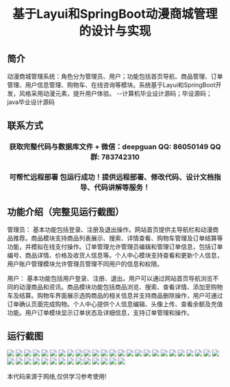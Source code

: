 <p><h1 align="center">基于Layui和SpringBoot动漫商城管理的设计与实现</h1></p>

## 简介
动漫商城管理系统：角色分为管理员、用户；功能包括首页导航、商品管理、订单管理、用户信息管理、购物车、在线咨询等模块。系统基于Layui和SpringBoot开发，风格采用动漫元素，提升用户体验。    --计算机毕业设计源码；毕设源码；java毕业设计源码


## 联系方式
<p><h3 align="center">获取完整代码与数据库文件 + 微信：deepguan QQ: 86050149 QQ群: 783742310</h3></p>
<p><h3 align="center">可帮忙远程部署 包运行成功！提供远程部署、修改代码、设计文档指导、代码讲解等服务！</h3></p>

## 功能介绍（完整见运行截图）
管理员： 基本功能包括登录、注册及退出操作。网站首页提供主导航栏和动漫商品推荐。商品模块支持商品列表展示、搜索、详情查看、购物车管理及订单结算等功能，并模拟在线支付操作。订单管理允许管理员编辑和管理订单信息，包括订单编号、商品详情、价格及收货人信息等。个人中心模块支持查看和更新个人信息，用户账户管理模块允许管理员管理不同用户的信息和权限。

用户： 基本功能包括用户登录、注册、退出。用户可以通过网站首页导航浏览不同的动漫商品和资讯。商品模块功能包括商品浏览、搜索、查看详情、添加至购物车及结算。购物车界面展示选购商品的相关信息并支持商品删除操作，用户可通过订单确认页面完成购物。个人中心提供个人信息编辑、头像上传、查看余额及充值功能。用户订单模块显示订单状态及详细信息，支持订单管理和操作。


## 运行截图
![](img/001.jpg)
![](img/002.jpg)
![](img/003.jpg)
![](img/004.jpg)
![](img/005.jpg)
![](img/006.jpg)
![](img/007.jpg)
![](img/008.jpg)
![](img/009.jpg)
![](img/010.jpg)
![](img/011.jpg)
![](img/012.jpg)
![](img/013.jpg)
![](img/014.jpg)
![](img/015.jpg)
![](img/016.jpg)
![](img/017.jpg)
![](img/018.jpg)
![](img/019.jpg)
![](img/020.jpg)
![](img/021.jpg)
![](img/022.jpg)
![](img/023.jpg)
![](img/024.jpg)
![](img/025.jpg)
![](img/026.jpg)
![](img/027.jpg)
![](img/028.jpg)
![](img/029.jpg)
![](img/030.jpg)
![](img/031.jpg)
![](img/032.jpg)
![](img/033.jpg)
![](img/034.jpg)
![](img/035.jpg)
![](img/036.jpg)
![](img/037.jpg)
![](img/038.jpg)
![](img/039.jpg)

<p>本代码来源于网络,仅供学习参考使用!</p>
